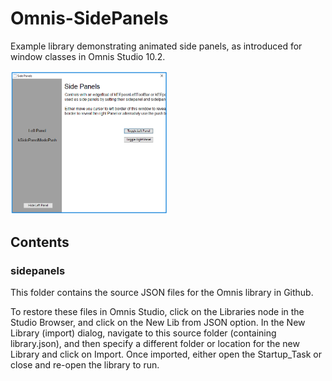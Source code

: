 # Omnis-SidePanels

Example library demonstrating animated side panels, as introduced for window classes in Omnis Studio 10.2.

<img src="sidepanels.png" width="50%" height="50%" />

## Contents
### sidepanels
This folder contains the source JSON files for the Omnis library in Github. 

To restore these files in Omnis Studio, click on the Libraries node in the Studio Browser, and click on the New Lib from JSON option. In the New Library (import) dialog, navigate to this source folder (containing library.json), and then specify a different folder or location for the new Library and click on Import. Once imported, either open the Startup_Task or close and re-open the library to run.
